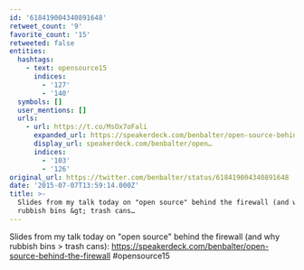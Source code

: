 ```yaml
---
id: '618419004340891648'
retweet_count: '9'
favorite_count: '15'
retweeted: false
entities:
  hashtags:
    - text: opensource15
      indices:
        - '127'
        - '140'
  symbols: []
  user_mentions: []
  urls:
    - url: https://t.co/MsOx7oFali
      expanded_url: https://speakerdeck.com/benbalter/open-source-behind-the-firewall
      display_url: speakerdeck.com/benbalter/open…
      indices:
        - '103'
        - '126'
original_url: https://twitter.com/benbalter/status/618419004340891648
date: '2015-07-07T13:59:14.000Z'
title: >-
  Slides from my talk today on "open source" behind the firewall (and why
  rubbish bins &gt; trash cans…
---
```


Slides from my talk today on "open source" behind the firewall (and why rubbish bins &gt; trash cans): https://speakerdeck.com/benbalter/open-source-behind-the-firewall #opensource15